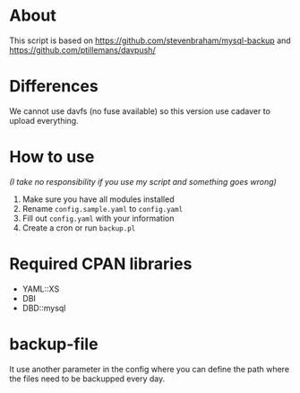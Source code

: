 # About

This script is based on https://github.com/stevenbraham/mysql-backup and https://github.com/ptillemans/davpush/

# Differences

We cannot use davfs (no fuse available) so this version use cadaver to upload everything.

# How to use
*(I take no responsibility if you use my script and something goes wrong)*

1. Make sure you have all modules installed
2. Rename `config.sample.yaml` to `config.yaml`
3. Fill out `config.yaml` with your information
4. Create a cron or run `backup.pl`

# Required CPAN libraries

* YAML::XS
* DBI
* DBD::mysql

# backup-file

It use another parameter in the config where you can define the path where the files need to be backupped every day.
